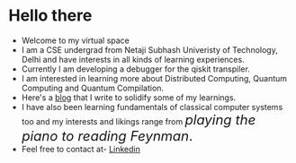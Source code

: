 # Hello there
- Welcome to my virtual space 
- I am a CSE undergrad from Netaji Subhash Univeristy of Technology, Delhi and have interests in all kinds of learning experiences.
- Currently I am developing a debugger for the qiskit transpiler. 
- I am interested in learning more about Distributed Computing, Quantum Computing and Quantum Compilation.
- Here's a [blog](https://harshitco19.wixsite.com/uncertainist) that I write to solidify some of my learnings.
- I have also been learning fundamentals of classical computer systems too and my interests and likings range from <font size = 5>*playing the piano to reading Feynman*.</font>
- Feel free to contact at- <a href = "https://www.linkedin.com/in/harshit-gupta-75b2171b3/"> Linkedin </a> 
